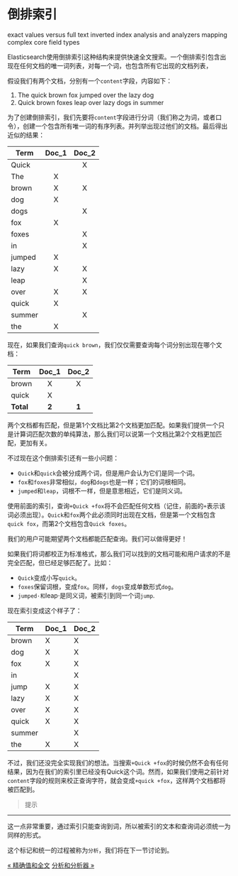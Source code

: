 
倒排索引
=======

exact values versus full text
inverted index
analysis and analyzers
mapping
complex core field types

Elasticsearch使用倒排索引这种结构来提供快速全文搜索。一个倒排索引包含出现在任何文档的唯一词列表，对每一个词，也包含所有它出现的文档列表，

假设我们有两个文档，分别有一个`content`字段，内容如下：

1. The quick brown fox jumped over the lazy dog
2. Quick brown foxes leap over lazy dogs in summer

为了创建倒排索引，我们先要将`content`字段进行分词（我们称之为词，或者口令），创建一个包含所有唯一词的有序列表。并列举出现过他们的文档。最后得出近似的结果：

Term    | Doc_1 | Doc_2
--------|:-----:|:----:
Quick   |       |  X    
The     |   X   |
brown   |   X   |  X
dog     |   X   |
dogs    |       |  X
fox     |   X   |
foxes   |       |  X
in      |       |  X
jumped  |   X   |
lazy    |   X   |  X
leap    |       |  X
over    |   X   |  X
quick   |   X   |
summer  |       |  X
the     |   X   |

现在，如果我们查询`quick brown`，我们仅仅需要查询每个词分别出现在哪个文档：


Term    | Doc_1 | Doc_2
--------|:-----:|:------:
brown   |   X   |  X
quick   |   X   |
**Total**   |   **2**   |  **1**


两个文档都有匹配，但是第1个文档比第2个文档更加匹配。如果我们提供一个只是计算词匹配次数的单纯算法，那么我们可以说第一个文档比第2个文档更加匹配，更加有关。

不过现在这个倒排索引还有一些小问题：

* `Quick`和`quick`会被分成两个词，但是用户会认为它们是同一个词。
* `fox`和`foxes`非常相似，`dog`和`dogs`也是一样；它们的词根相同。
* `jumped`和`leap`，词根不一样，但是意思相近，它们是同义词。

使用前面的索引，查询`+Quick +fox`将不会匹配任何文档（记住，前面的`+`表示该词必须出现）。`Quick`和`fox`两个此必须同时出现在文档，但是第一个文档包含`quick fox`，而第2个文档包含`Quick foxes`。


我们的用户可能期望两个文档都能匹配查询。我们可以做得更好！

如果我们将词都校正为标准格式，那么我们可以找到的文档可能和用户请求的不是完全匹配，但已经足够匹配了。比如：

* `Quick`变成小写`quick`。
* `foxes`保留词根，变成`fox`。同样，`dogs`变成单数形式`dog`。
* `jumped·和`leap·是同义词，被索引到同一个词`jump`.

现在索引变成这个样子了：

Term    |  Doc_1|  Doc_2
--------|-------|--------
brown   |   X   |  X
dog     |   X   |  X
fox     |   X   |  X
in      |       |  X
jump    |   X   |  X
lazy    |   X   |  X
over    |   X   |  X
quick   |   X   |  X
summer  |       |  X
the     |   X   |  X

不过，我们还没完全实现我们的想法。当搜索`+Quick +fox`的时候仍然不会有任何结果，因为在我们的索引里已经没有Quick这个词。然而，如果我们使用之前针对`content`字段的规则来校正查询字符，就会变成`+quick +fox`，这样两个文档都将被匹配到。


> 提示
-------------
这一点非常重要，通过索引只能查询到词，所以被索引的文本和查询词必须统一为同样的形式。

这个标记和统一的过程被称为`分析`，我们将在下一节讨论到。

[« 精确值和全文](exact-values-versus-full-text.md)     [分析和分析器  »](analysis-and-analyzers.md)

